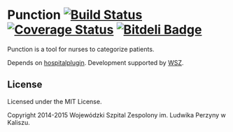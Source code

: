 # Punction [![Build Status](https://travis-ci.org/amarcinkowski/punction.svg?branch=master)](https://travis-ci.org/amarcinkowski/punction) [![Coverage Status](https://coveralls.io/repos/amarcinkowski/punction/badge.svg)](https://coveralls.io/r/amarcinkowski/punction) [![Bitdeli Badge](https://d2weczhvl823v0.cloudfront.net/amarcinkowski/punction/trend.png)](https://bitdeli.com/free "Bitdeli Badge")

Punction is a tool for nurses to categorize patients.

Depends on [hospitalplugin](http://github.com/amarcinkowski/hospitalplugin). Development supported by [WSZ](http://szpital.kalisz.pl).

## License

Licensed under the MIT License.

Copyright 2014-2015 Wojewódzki Szpital Zespolony im. Ludwika Perzyny w Kaliszu.
